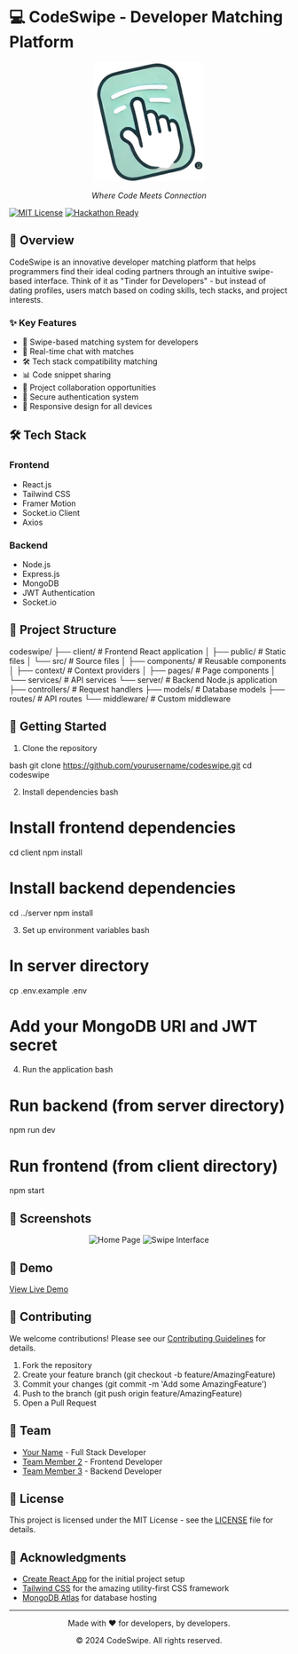 # 💻 CodeSwipe - Developer Matching Platform

<div align="center">
  <img src="client/src/images/logo.png" alt="CodeSwipe Logo" width="200"/>
  <p><em>Where Code Meets Connection</em></p>
</div>

[![MIT License](https://img.shields.io/badge/License-MIT-green.svg)](https://choosealicense.com/licenses/mit/)
[![Hackathon Ready](https://img.shields.io/badge/Hackathon-Ready-success)](https://github.com/yourusername/codeswipe)

## 🚀 Overview

CodeSwipe is an innovative developer matching platform that helps programmers find their ideal coding partners through an intuitive swipe-based interface. Think of it as "Tinder for Developers" - but instead of dating profiles, users match based on coding skills, tech stacks, and project interests.

### ✨ Key Features

- 🔄 Swipe-based matching system for developers
- 💬 Real-time chat with matches
- 🛠 Tech stack compatibility matching
- 📊 Code snippet sharing
- 👥 Project collaboration opportunities
- 🔐 Secure authentication system
- 📱 Responsive design for all devices

## 🛠 Tech Stack

### Frontend
- React.js
- Tailwind CSS
- Framer Motion
- Socket.io Client
- Axios

### Backend
- Node.js
- Express.js
- MongoDB
- JWT Authentication
- Socket.io

## 🎯 Project Structure

codeswipe/
├── client/ # Frontend React application
│ ├── public/ # Static files
│ └── src/ # Source files
│ ├── components/ # Reusable components
│ ├── context/ # Context providers
│ ├── pages/ # Page components
│ └── services/ # API services
└── server/ # Backend Node.js application
├── controllers/ # Request handlers
├── models/ # Database models
├── routes/ # API routes
└── middleware/ # Custom middleware

## 🚀 Getting Started

1. Clone the repository

bash
git clone https://github.com/yourusername/codeswipe.git
cd codeswipe


2. Install dependencies
bash
# Install frontend dependencies
cd client
npm install

# Install backend dependencies
cd ../server
npm install


3. Set up environment variables
bash
# In server directory
cp .env.example .env
# Add your MongoDB URI and JWT secret


4. Run the application
bash
# Run backend (from server directory)
npm run dev

# Run frontend (from client directory)
npm start


## 📸 Screenshots

<div align="center">
  <img src="docs/assets/screenshot1.png" alt="Home Page" width="400"/>
  <img src="docs/assets/screenshot2.png" alt="Swipe Interface" width="400"/>
</div>

## 🎥 Demo

[View Live Demo](https://codeswipe-demo.herokuapp.com)

## 🤝 Contributing

We welcome contributions! Please see our [Contributing Guidelines](CONTRIBUTING.md) for details.

1. Fork the repository
2. Create your feature branch (git checkout -b feature/AmazingFeature)
3. Commit your changes (git commit -m 'Add some AmazingFeature')
4. Push to the branch (git push origin feature/AmazingFeature)
5. Open a Pull Request

## 👥 Team

- [Your Name](https://github.com/yourusername) - Full Stack Developer
- [Team Member 2](https://github.com/teammember2) - Frontend Developer
- [Team Member 3](https://github.com/teammember3) - Backend Developer

## 📄 License

This project is licensed under the MIT License - see the [LICENSE](LICENSE) file for details.

## 🙏 Acknowledgments

- [Create React App](https://create-react-app.dev/) for the initial project setup
- [Tailwind CSS](https://tailwindcss.com/) for the amazing utility-first CSS framework
- [MongoDB Atlas](https://www.mongodb.com/cloud/atlas) for database hosting

---

<div align="center">
  <p>Made with ❤ for developers, by developers.</p>
  <p>© 2024 CodeSwipe. All rights reserved.</p>
</div>
